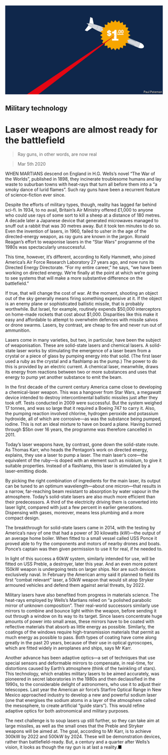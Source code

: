![](./images/20200307_STD001_0.jpg)

## Military technology

# Laser weapons are almost ready for the battlefield

> Ray guns, in other words, are now real

> Mar 5th 2020

WHEN MARTIANS descend on England in H.G. Wells’s novel “The War of the Worlds”, published in 1898, they incinerate troublesome humans and lay waste to suburban towns with heat-rays that turn all before them into a “a smoky dance of lurid flames”. Such ray guns have been a recurrent feature of science-fiction ever since.

Despite the efforts of military types, though, reality has lagged far behind sci-fi. In 1934, to no avail, Britain’s Air Ministry offered £1,000 to anyone who could use rays of some sort to kill a sheep at a distance of 180 metres. A decade later a Japanese device that generated microwaves managed to snuff out a rabbit that was 30 metres away. But it took ten minutes to do so. Even the invention of lasers, in 1960, failed to usher in the age of the directed-energy weapon, as ray guns are known in the jargon. Ronald Reagan’s effort to weaponise lasers in the “Star Wars” programme of the 1980s was spectacularly unsuccessful.

This time, however, it’s different, according to Kelly Hammett, who joined America’s Air Force Research Laboratory 27 years ago, and now runs its Directed Energy Directorate. “For my entire career,” he says, “we have been working on directed energy. We’re finally at the point at which we’re going to see systems that will make a more substantive difference on the battlefield.”

If true, that will change the cost of war. At the moment, shooting an object out of the sky generally means firing something expensive at it. If the object is an enemy plane or sophisticated ballistic missile, that is probably worthwhile. But Israel, for example, routinely expends $50,000 interceptors on home-made rockets that cost about $1,000. Disparities like this make it easy and affordable to attempt to overwhelm defences with missile salvos or drone swarms. Lasers, by contrast, are cheap to fire and never run out of ammunition.

Lasers come in many varieties, but two, in particular, have been the subject of weaponisation. These are solid-state lasers and chemical lasers. A solid-state laser works by stimulating the emergence of a laser beam from a crystal or a piece of glass by pumping energy into that solid. (The first laser used a ruby as the crystal and a flashlamp as the pump.) The power to do this is provided by an electric current. A chemical laser, meanwhile, draws its energy from reactions between two or more substances and uses that energy to pump yet another substance to emit the beam.

In the first decade of the current century America came close to developing a chemical-laser weapon. This was a hangover from Star Wars, a megawatt device intended to destroy intercontinental ballistic missiles just after they took off. Tests conducted in 2009 were successful. But the system weighed 17 tonnes, and was so large that it required a Boeing 747 to carry it. Also, the pumping reaction involved chlorine, hydrogen peroxide and potassium hydroxide, all of which are corrosive—as was the substance being pumped, iodine. This is not an ideal mixture to have on board a plane. Having burned through $5bn over 16 years, the programme was therefore cancelled in 2011.

Today’s laser weapons have, by contrast, gone down the solid-state route. As Thomas Karr, who heads the Pentagon’s work on directed energy, explains, they use a laser to pump a laser. The main laser’s core—the equivalent of the ruby—is doped with an element such as niobium, to give it suitable properties. Instead of a flashlamp, this laser is stimulated by a laser-emitting diode.

By picking the right combination of ingredients for the main laser, its output can be tuned to an optimum wavelength—about one micron—that results in a narrow, far-reaching beam resistant to absorption by water vapour in the atmosphere. Today’s solid-state lasers are also much more efficient than their predecessors. A third of the electricity driving them is converted into laser light, compared with just a few percent in earlier generations. Dispensing with gases, moreover, means less plumbing and a more compact design.

The breakthrough for solid-state lasers came in 2014, with the testing by America’s navy of one that had a power of 30 kilowatts (kW)—the output of an average home boiler. When fitted to a small vessel called USS Ponce it proved able to fry the components and motors of nearby drones and boats. Ponce’s captain was then given permission to use it for real, if he needed to.

In light of this success a 60kW system, similarly intended for use, will be fitted on USS Preble, a destroyer, later this year. And an even more potent 150kW weapon is undergoing tests on larger ships. Nor are such devices exclusively naval. In February the American army said it planned to field its first “combat relevant” laser, a 50kW weapon that would sit atop Stryker armoured vehicles and defend them against aerial threats, by 2022.

Military lasers have also benefited from progress in materials science. The heat-rays employed by Wells’s Martians relied on “a polished parabolic mirror of unknown composition”. Their real-world successors similarly use mirrors to combine and bounce light within the weapon, before sending it out through a window on its way to its target. Since lasers concentrate huge amounts of power into small areas, these mirrors have to be coated with reflective materials that absorb as little energy as possible. Similarly, the coatings of the windows require high-transmission materials that permit as much energy as possible to pass. Both types of coating have come along greatly in the past 20 years, because of their use in optical gyroscopes, which are fitted widely in aeroplanes and ships, says Mr Karr.

Another advance has been adaptive optics—a set of techniques that use special sensors and deformable mirrors to compensate, in real-time, for distortions caused by Earth’s atmosphere (think of the twinkling of stars). This technology, which enables military lasers to be aimed accurately, was pioneered in secret laboratories in the 1980s and then declassified in the 1990s, to the considerable delight of astronomers, who use it to adjust their telescopes. Last year the American air force’s Starfire Optical Range in New Mexico approached industry to develop a new and powerful sodium laser (one that energises the sodium atoms in a layer of the atmosphere called the mesosphere, to create artificial “guide stars”). This would refine adaptive optics for both astronomical and military purposes.

The next challenge is to soup lasers up still further, so they can take aim at large missiles, as well as the small ones that the Preble and Stryker weapons will be aimed at. The goal, according to Mr Karr, is to achieve 300kW by 2022 and 500kW by 2024. These will be demonstration devices, rather than battlefield-ready. But, a century and a quarter after Wells’s vision, it looks as though the ray gun is at last a reality.■